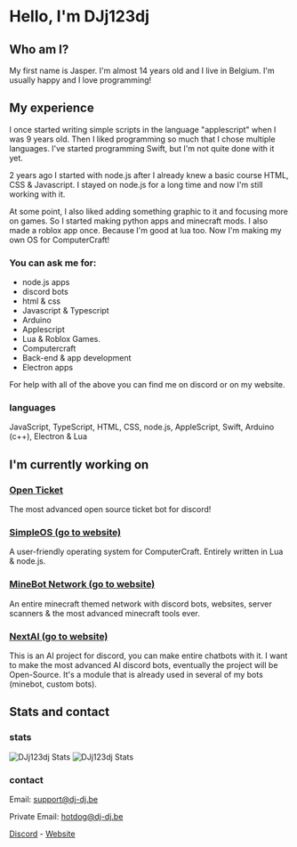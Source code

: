 # Hello, I'm DJj123dj
## Who am I?
My first name is Jasper. I'm almost 14 years old and I live in Belgium.
I'm usually happy and I love programming!

## My experience
I once started writing simple scripts in the language "applescript" when I was 9 years old. Then I liked programming so much that I chose multiple languages. I've started programming Swift, but I'm not quite done with it yet.


2 years ago I started with node.js after I already knew a basic course HTML, CSS & Javascript.
I stayed on node.js for a long time and now I'm still working with it.


At some point, I also liked adding something graphic to it and focusing more on games. So I started making python apps and minecraft mods. I also made a roblox app once. Because I'm good at lua too. Now I'm making my own OS for ComputerCraft!

### You can ask me for:
- node.js apps
- discord bots
- html & css
- Javascript & Typescript
- Arduino
- Applescript
- Lua & Roblox Games.
- Computercraft
- Back-end & app development
- Electron apps

For help with all of the above you can find me on discord or on my website.

### languages
JavaScript, TypeScript, HTML, CSS, node.js, AppleScript, Swift, Arduino (c++), Electron & Lua

## I'm currently working on

### [Open Ticket](https://www.github.com/DJj123dj/open-ticket)
The most advanced open source ticket bot for discord!

### [SimpleOS (go to website)](https://www.dj-dj.be/projects/simpleos)
A user-friendly operating system for ComputerCraft. Entirely written in Lua & node.js.

### [MineBot Network (go to website)](https://www.dj-dj.be/projects/minebotnetwork)
An entire minecraft themed network with discord bots, websites, server scanners & the most advanced minecraft tools ever.

### [NextAI (go to website)](https://www.dj-dj.be/projects/nextai)
This is an AI project for discord, you can make entire chatbots with it. I want to make the most advanced AI discord bots, eventually the project will be Open-Source. It's a module that is already used in several of my bots (minebot, custom bots).

## Stats and contact
### stats
<img alt="DJj123dj Stats" src="https://github-readme-stats.vercel.app/api?username=DJj123dj&count_private=true&show_icons=true&theme=gotham&hide_border=true"> </img>
<img alt="DJj123dj Stats" src="https://github-readme-stats.vercel.app/api/top-langs/?username=DJj123dj&theme=gotham&layout=compact&langs_count=20&hide_border=true"> </img>

### contact
Email:
support@dj-dj.be

Private Email:
hotdog@dj-dj.be

[Discord](https://discord.gg/26vT9wt3n3) - [Website](https://www.dj-dj.be)
